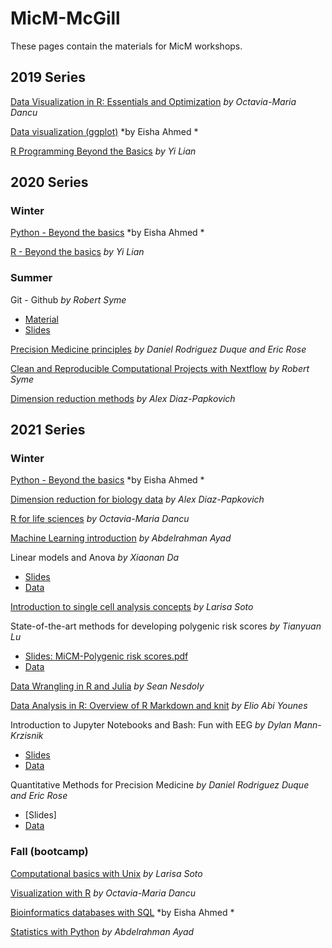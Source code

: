 # MicM-McGill


These pages contain the materials for MicM workshops.


## 2019 Series

[Data Visualization in R: Essentials and Optimization](https://github.com/McGill-MiCM/MICM_workshops) *by Octavia-Maria Dancu*

[Data visualization (ggplot)](https://github.com/McGill-MiCM/Data-Visualization-Workshop) *by Eisha Ahmed *

[R Programming Beyond the Basics](https://github.com/McGill-MiCM/MiCM) *by Yi Lian*

## 2020 Series 
### Winter

[Python - Beyond the basics](https://github.com/McGill-MiCM/2020-Winter-Workshop-Series/blob/master/2020-02_MiCM_PythonWorkshop.pdf) *by Eisha Ahmed *

[R - Beyond the basics](https://github.com/McGill-MiCM/R-Beyong-the-Basics/blob/master/README.md) *by Yi Lian*

### Summer
Git - Github  *by Robert Syme*
- [Material](https://github.com/McGill-MiCM/2020-series-summer/blob/main/2020-06-03%20MiCM%20Workshop%20Git%20and%20Github%20Materials(1).pdf)
- [Slides](https://github.com/McGill-MiCM/2020-series-summer/blob/main/2020-06-03%20MiCM%20Workshop%20Git%20and%20Github%20Slides(1).pdf)

[Precision Medicine principles](https://github.com/McGill-MiCM/2020-series-summer/blob/main/PrecisionMedicinePrinciples.zip) *by Daniel Rodriguez Duque and Eric Rose*

[Clean and Reproducible Computational Projects with Nextflow](https://github.com/McGill-MiCM/2020-series-summer/blob/main/Computational%20Workflows.pdf) *by Robert Syme*

[Dimension reduction methods](https://github.com/McGill-MiCM/2020-series-summer/blob/main/202006_dimension_reduction_workshop.pptx.pdf) *by Alex Diaz-Papkovich*

## 2021 Series
### Winter

[Python - Beyond the basics](https://github.com/McGill-MiCM/2021-winter/blob/main/2020-02_MiCM_PythonWorkshop.pdf)  *by Eisha Ahmed *

[Dimension reduction for biology data](https://github.com/McGill-MiCM/2021-winter/blob/main/Dimension%20reduction%20for%20biology%20data.pdf) *by Alex Diaz-Papkovich*

[R for life sciences](https://github.com/McGill-MiCM/2021-winter/blob/main/R%20for%20Life%20sciences.pptx.pdf) *by Octavia-Maria Dancu*

[Machine Learning introduction](https://github.com/McGill-MiCM/MiCM-introML-W21/blob/main/README.md) *by Abdelrahman Ayad*

Linear models and Anova *by Xiaonan Da*
- [Slides](https://github.com/Xiaonan19/Linear-Model-and-ANOVA)
- [Data](https://github.com/McGill-MiCM/2021-winter/blob/main/Linear%20models%20and%20anova%20data.zip)

[Introduction to single cell analysis concepts](https://github.com/McGill-MiCM/micm_singlecell/blob/master/README.md) *by Larisa Soto*

State-of-the-art methods for developing polygenic risk scores  *by Tianyuan Lu*
- [Slides: MiCM-Polygenic risk scores.pdf](https://github.com/McGill-MiCM/MiCM_PRS)
- [Data](https://github.com/McGill-MiCM/MiCM_PRS)

[Data Wrangling in R and Julia](https://github.com/SeanNesdoly/MiCM-Data-Wrangling-Workshop) *by Sean Nesdoly*

[Data Analysis in R: Overview of R Markdown and knit](https://github.com/McGill-MiCM/2021-winter/blob/main/MiCM_workshop_Data%20Analysis%20in%20R%20Overview%20of%20R%20Markdown%20and%20knitr.pptx.pdf) *by Elio Abi Younes*

Introduction to Jupyter Notebooks and Bash: Fun with EEG *by Dylan Mann-Krzisnik*
- [Slides](https://github.com/McGill-MiCM/2021-winter/blob/main/Fun%20with%20EGG/MiCM_2021_notebook_full%20slides.pdf)
- [Data](https://github.com/McGill-MiCM/2021-winter/tree/main/Fun%20with%20EGG)

Quantitative Methods for Precision Medicine *by Daniel Rodriguez Duque and Eric Rose*
- [Slides]
- [Data](https://github.com/McGill-MiCM/2021-winter/blob/main/Cancer%20Data.zip)


### Fall (bootcamp)
[Computational basics with Unix](https://github.com/McGill-MiCM/2021-fall-bootcamp-/blob/main/MiCM_UNIXbasics_092021_final.pdf) *by Larisa Soto*

[Visualization with R](https://github.com/McGill-MiCM/2021-fall-bootcamp-/blob/main/Visualization_R.zip) *by Octavia-Maria Dancu*

[Bioinformatics databases with SQL](https://github.com/McGill-MiCM/2021-fall-bootcamp-/blob/main/2021-09-MiCM_DB_SQL.pdf)  *by Eisha Ahmed *

[Statistics with Python](https://github.com/abdelrahman-ayad/MiCM-StatsPython-F21/blob/main/README.md) *by Abdelrahman Ayad*
